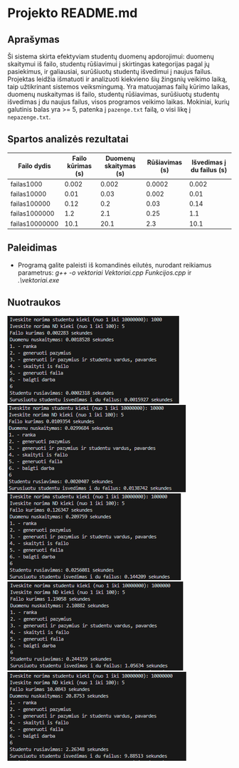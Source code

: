 # Projekto README.md

## Aprašymas

Ši sistema skirta efektyviam studentų duomenų apdorojimui: duomenų skaitymui iš failo, studentų rūšiavimui į skirtingas kategorijas pagal jų pasiekimus, ir galiausiai, surūšiuotų studentų išvedimui į naujus failus. Projektas leidžia išmatuoti ir analizuoti kiekvieno šių žingsnių veikimo laiką, taip užtikrinant sistemos veiksmingumą. Yra matuojamas failų kūrimo laikas, duomenų nuskaitymas iš failo, studentų rūšiavimas, surūšiuotų studentų išvedimas į du naujus failus, visos programos veikimo laikas. Mokiniai, kurių galutinis balas yra >= 5, patenka į `pazenge.txt` failą, o visi likę į `nepazenge.txt`.

## Spartos analizės rezultatai

| Failo dydis | Failo kūrimas (s) | Duomenų skaitymas (s) | Rūšiavimas (s) | Išvedimas į du failus (s)|
|-------------|-----------------------|----------------|----------------------|---------------------------|
| failas1000    |  0.002   | 0.002      | 0.0002             | 0.002        |
| failas10000    | 0.01             | 0.03       | 0.002           | 0.01                |
| failas100000    | 0.12             | 0.2       | 0.03            | 0.14              |
| failas1000000    | 1.2              | 2.1       | 0.25             | 1.1                 |
| failas10000000    | 10.1              | 20.1       | 2.3            | 10.1                  |


## Paleidimas
- Programą galite paleisti iš komandinės eilutės, nurodant reikiamus parametrus:
*g++ -o vektoriai Vektoriai.cpp Funkcijos.cpp* ir *.\vektoriai.exe*

## Nuotraukos
![failas1000](/images/failas1000.png)
![failas10000](/images/failas10000.png)
![failas100000](/images/failas100000.png)
![failas1000000](/images/failas1000000.png)
![failas10000000](/images/failas10000000.png)